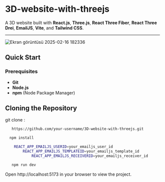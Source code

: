 
# 3D-website-with-threejs

A 3D website built with **React.js**, **Three.js**, **React Three Fiber**, **React Three Drei**, **EmailJS**, **Vite**, and **Tailwind CSS**.

---

![Ekran görüntüsü 2025-02-16 182336](https://github.com/user-attachments/assets/b687b83e-7f33-41fe-8eff-089701f441b1)



## Quick Start

### Prerequisites
- **Git**
- **Node.js**
- **npm** (Node Package Manager)



## Cloning the Repository

git clone : 

```bash
   https://github.com/your-username/3D-website-with-threejs.git
```
```bash
  npm install
```

```bash
    REACT_APP_EMAILJS_USERID=your_emailjs_user_id
        REACT_APP_EMAILJS_TEMPLATEID=your_emailjs_template_id
            REACT_APP_EMAILJS_RECEIVERID=your_emailjs_receiver_id
```

```bash
   npm run dev
``` 


Open http://localhost:5173 in your browser to view the project.
